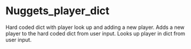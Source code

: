 # Nuggets_player_dict
Hard coded dict with player look up and adding a new player.
Adds a new player to the hard coded dict from user input.
Looks up player in dict from user input.
